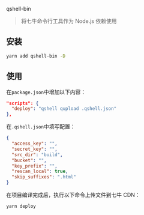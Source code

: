 qshell-bin

> 将七牛命令行工具作为 Node.js 依赖使用

## 安装

```sh
yarn add qshell-bin -D
```

## 使用

在`package.json`中增加以下内容：

```json
"scripts": {
  "deploy": "qshell qupload .qshell.json"
},
```

在`.qshell.json`中填写配置：

```json
{
  "access_key": "",
  "secret_key": "",
  "src_dir": "build",
  "bucket": "",
  "key_prefix": "",
  "rescan_local": true,
  "skip_suffixes": ".html"
}
```

在项目编译完成后，执行以下命令上传文件到七牛 CDN：

```sh
yarn deploy
```

